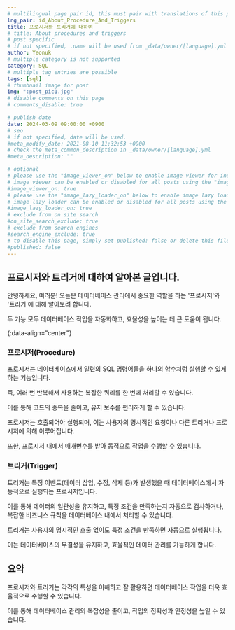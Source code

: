 ```yaml
---
# multilingual page pair id, this must pair with translations of this page. (This name must be unique)
lng_pair: id_About_Procedure_And_Triggers
title: 프로시저와 트리거에 대하여
# title: About procedures and triggers
# post specific
# if not specified, .name will be used from _data/owner/[language].yml
author: Yeonuk
# multiple category is not supported
category: SQL
# multiple tag entries are possible
tags: [sql]
# thumbnail image for post
img: ":post_pic1.jpg"
# disable comments on this page
# comments_disable: true

# publish date
date: 2024-03-09 09:00:00 +0900
# seo
# if not specified, date will be used.
#meta_modify_date: 2021-08-10 11:32:53 +0900
# check the meta_common_description in _data/owner/[language].yml
#meta_description: ""

# optional
# please use the "image_viewer_on" below to enable image viewer for individual pages or posts (_posts/ or [language]/_posts folders).
# image viewer can be enabled or disabled for all posts using the "image_viewer_posts: true" setting in _data/conf/main.yml.
#image_viewer_on: true
# please use the "image_lazy_loader_on" below to enable image lazy loader for individual pages or posts (_posts/ or [language]/_posts folders).
# image lazy loader can be enabled or disabled for all posts using the "image_lazy_loader_posts: true" setting in _data/conf/main.yml.
#image_lazy_loader_on: true
# exclude from on site search
#on_site_search_exclude: true
# exclude from search engines
#search_engine_exclude: true
# to disable this page, simply set published: false or delete this file
#published: false
---
```


<!-- outline-start -->

## 프로시저와 트리거에 대하여 알아본 글입니다.

안녕하세요, 여러분! 오늘은 데이터베이스 관리에서 중요한 역할을 하는 '프로시저'와 '트리거'에 대해 알아보려 합니다.

두 기능 모두 데이터베이스 작업을 자동화하고, 효율성을 높이는 데 큰 도움이 됩니다.

{:data-align="center"}

<!-- outline-end -->

### 프로시저(Procedure)

프로시저는 데이터베이스에서 일련의 SQL 명령어들을 하나의 함수처럼 실행할 수 있게 하는 기능입니다.

즉, 여러 번 반복해서 사용하는 복잡한 쿼리를 한 번에 처리할 수 있습니다.

이를 통해 코드의 중복을 줄이고, 유지 보수를 편리하게 할 수 있습니다.

프로시저는 호출되어야 실행되며, 이는 사용자의 명시적인 요청이나 다른 트리거나 프로시저에 의해 이루어집니다.

또한, 프로시저 내에서 매개변수를 받아 동적으로 작업을 수행할 수 있습니다.

### 트리거(Trigger)

트리거는 특정 이벤트(데이터 삽입, 수정, 삭제 등)가 발생했을 때 데이터베이스에서 자동적으로 실행되는 프로시저입니다.

이를 통해 데이터의 일관성을 유지하고, 특정 조건을 만족하는지 자동으로 검사하거나, 복잡한 비즈니스 규칙을 데이터베이스 내에서 처리할 수 있습니다.

트리거는 사용자의 명시적인 호출 없이도 특정 조건을 만족하면 자동으로 실행됩니다.

이는 데이터베이스의 무결성을 유지하고, 효율적인 데이터 관리를 가능하게 합니다.

## 요약

프로시저와 트리거는 각각의 특성을 이해하고 잘 활용하면 데이터베이스 작업을 더욱 효율적으로 수행할 수 있습니다.

이를 통해 데이터베이스 관리의 복잡성을 줄이고, 작업의 정확성과 안정성을 높일 수 있습니다.

